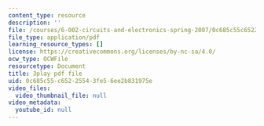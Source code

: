 ```yaml
---
content_type: resource
description: ''
file: /courses/6-002-circuits-and-electronics-spring-2007/0c685c55c65225543fe56ee2b831975e_R4KxlqsuZ0A.pdf
file_type: application/pdf
learning_resource_types: []
license: https://creativecommons.org/licenses/by-nc-sa/4.0/
ocw_type: OCWFile
resourcetype: Document
title: 3play pdf file
uid: 0c685c55-c652-2554-3fe5-6ee2b831975e
video_files:
  video_thumbnail_file: null
video_metadata:
  youtube_id: null
---
```

